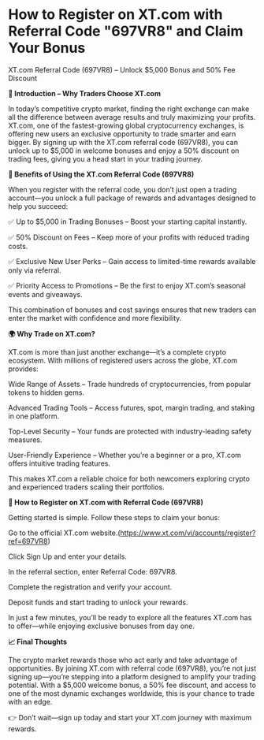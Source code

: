 # How to Register on XT.com with Referral Code "697VR8" and Claim Your Bonus

XT.com Referral Code (697VR8) – Unlock $5,000 Bonus and 50% Fee Discount

**🚀 Introduction – Why Traders Choose XT.com**

In today’s competitive crypto market, finding the right exchange can make all the difference between average results and truly maximizing your profits. XT.com, one of the fastest-growing global cryptocurrency exchanges, is offering new users an exclusive opportunity to trade smarter and earn bigger. By signing up with the XT.com referral code (697VR8), you can unlock up to $5,000 in welcome bonuses and enjoy a 50% discount on trading fees, giving you a head start in your trading journey.

**🎁 Benefits of Using the XT.com Referral Code (697VR8)**

When you register with the referral code, you don’t just open a trading account—you unlock a full package of rewards and advantages designed to help you succeed:

✅ Up to $5,000 in Trading Bonuses – Boost your starting capital instantly.

✅ 50% Discount on Fees – Keep more of your profits with reduced trading costs.

✅ Exclusive New User Perks – Gain access to limited-time rewards available only via referral.

✅ Priority Access to Promotions – Be the first to enjoy XT.com’s seasonal events and giveaways.

This combination of bonuses and cost savings ensures that new traders can enter the market with confidence and more flexibility.

**🌍 Why Trade on XT.com?**

XT.com is more than just another exchange—it’s a complete crypto ecosystem. With millions of registered users across the globe, XT.com provides:

Wide Range of Assets – Trade hundreds of cryptocurrencies, from popular tokens to hidden gems.

Advanced Trading Tools – Access futures, spot, margin trading, and staking in one platform.

Top-Level Security – Your funds are protected with industry-leading safety measures.

User-Friendly Experience – Whether you’re a beginner or a pro, XT.com offers intuitive trading features.

This makes XT.com a reliable choice for both newcomers exploring crypto and experienced traders scaling their portfolios.

**📝 How to Register on XT.com with Referral Code (697VR8)**

Getting started is simple. Follow these steps to claim your bonus:

Go to the official XT.com website.(https://www.xt.com/vi/accounts/register?ref=697VR8)

Click Sign Up and enter your details.

In the referral section, enter Referral Code: 697VR8.

Complete the registration and verify your account.

Deposit funds and start trading to unlock your rewards.

In just a few minutes, you’ll be ready to explore all the features XT.com has to offer—while enjoying exclusive bonuses from day one.

**📈 Final Thoughts**

The crypto market rewards those who act early and take advantage of opportunities. By joining XT.com with referral code (697VR8), you’re not just signing up—you’re stepping into a platform designed to amplify your trading potential. With a $5,000 welcome bonus, a 50% fee discount, and access to one of the most dynamic exchanges worldwide, this is your chance to trade with an edge.

👉 Don’t wait—sign up today and start your XT.com journey with maximum rewards.
